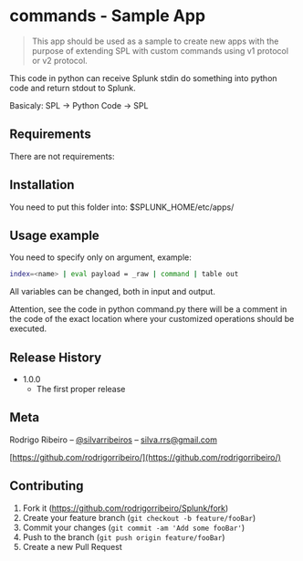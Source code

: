 # commands - Sample App
> This app should be used as a sample to create new apps with the purpose of extending SPL with custom commands using v1 protocol or v2 protocol.

This code in python can receive Splunk stdin do something into python code and return stdout to Splunk.

Basicaly: SPL -> Python Code -> SPL

## Requirements

There are not requirements:

## Installation

You need to put this folder into: $SPLUNK_HOME/etc/apps/

## Usage example

You need to specify only on argument, example:

```sh
index=<name> | eval payload = _raw | command | table out
```

All variables can be changed, both in input and output.

Attention, see the code in python command.py there will be a comment in the code of the exact location where your customized operations should be executed.

## Release History

* 1.0.0
    * The first proper release

## Meta

Rodrigo Ribeiro – [@silvarribeiros](https://twitter.com/silvarribeiros) – silva.rrs@gmail.com

[https://github.com/rodrigorribeiro/](https://github.com/rodrigorribeiro/)

## Contributing

1. Fork it (<https://github.com/rodrigorribeiro/Splunk/fork>)
2. Create your feature branch (`git checkout -b feature/fooBar`)
3. Commit your changes (`git commit -am 'Add some fooBar'`)
4. Push to the branch (`git push origin feature/fooBar`)
5. Create a new Pull Request
